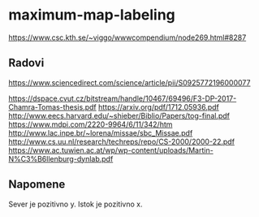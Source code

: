 # maximum-map-labeling

https://www.csc.kth.se/~viggo/wwwcompendium/node269.html#8287

## Radovi
https://www.sciencedirect.com/science/article/pii/S0925772196000077

https://dspace.cvut.cz/bitstream/handle/10467/69496/F3-DP-2017-Chamra-Tomas-thesis.pdf
https://arxiv.org/pdf/1712.05936.pdf
http://www.eecs.harvard.edu/~shieber/Biblio/Papers/tog-final.pdf
https://www.mdpi.com/2220-9964/6/11/342/htm
http://www.lac.inpe.br/~lorena/missae/sbc_Missae.pdf
http://www.cs.uu.nl/research/techreps/repo/CS-2000/2000-22.pdf
https://www.ac.tuwien.ac.at/wp/wp-content/uploads/Martin-N%C3%B6llenburg-dynlab.pdf


## Napomene

Sever je pozitivno y.
Istok je pozitivno x.
